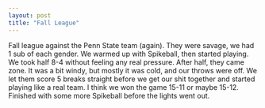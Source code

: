 ```yaml
---
layout: post
title: "Fall League"
---
```


Fall league against the Penn State team (again). They were savage, we had 1 sub of each gender. We warmed up with Spikeball, then started playing. We took half 8-4 without feeling any real pressure. After half, they came zone. It was a bit windy, but mostly it was cold, and our throws were off. We let them score 5 breaks straight before we get our shit together and started playing like a real team. I think we won the game 15-11 or maybe 15-12. Finished with some more Spikeball before the lights went out.
